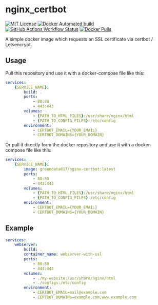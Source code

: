 # nginx_certbot
<div align="left">

  <a href="">[![MIT License](https://img.shields.io/badge/License-MIT-green.svg)](https://choosealicense.com/licenses/mit/)</a>
  <a href="">![Docker Automated build](https://img.shields.io/docker/automated/greendata017/nginx_certbot)</a>
  <a href="">![GitHub Actions Workflow Status](https://img.shields.io/github/actions/workflow/status/GreenData17/nginx_certbot/docker-build.yaml)</a>
  <a href="">![Docker Pulls](https://img.shields.io/docker/pulls/greendata017/nginx_certbot)</a>

</div>

A simple docker image which requests an SSL certificate via certbot / Letsencrypt.


## Usage

Pull this repository and use it with a docker-compose file like this:
```yaml
services:
    {SERVICE_NAME}:
        build: .
        ports:
            - 80:80
            - 443:443
        volumes:
            - {PATH_TO_HTML_FILES}:/usr/share/nginx/html
            - {PATH_TO_CONFIG_FILES}:/etc/config
        environment:
            - CERTBOT_EMAIL={YOUR_EMAIL}
            - CERTBOT_DOMAINS={YOUR_DOMAIN}
```

Or pull it directly form the docker repository and use it with a docker-compose file like this:
```yaml
services:
    {SERVICE_NAME}:
        image: greendata017/nginx-certbot:latest
        ports:
            - 80:80
            - 443:443
        volumes:
            - {PATH_TO_HTML_FILES}:/usr/share/nginx/html
            - {PATH_TO_CONFIG_FILES}:/etc/config
        environment:
            - CERTBOT_EMAIL={YOUR_EMAIL}
            - CERTBOT_DOMAINS={YOUR_DOMAIN}
```

## Example
```yaml
services:
    webserver:
        build: .
        container_name: webserver-with-ssl
        ports:
            - 80:80
            - 443:443
        volumes:
            - ./my-website:/usr/share/nginx/html
            - ./configs:/etc/config
        environment:
            - CERTBOT_EMAIL=mail@example.com
            - CERTBOT_DOMAINS=example.com,www.example.com
```
